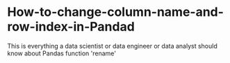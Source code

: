 # How-to-change-column-name-and-row-index-in-Pandad
This is everything a data scientist or data engineer or data analyst should know about Pandas function 'rename'
